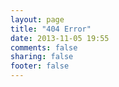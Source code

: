 ```yaml
---
layout: page
title: "404 Error"
date: 2013-11-05 19:55
comments: false
sharing: false
footer: false
---
```

<script type="text/javascript" src="http://www.qq.com/404/search_children.js" charset="utf-8"></script>